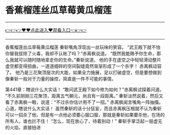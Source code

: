 # 香蕉榴莲丝瓜草莓黄瓜榴莲

<hr/> <a href="https://github.com/siguaha/najh/issues/2">👉👉👉♥♥点此进入♥观看入口👈👉👉</a><hr/>

香蕉榴莲丝瓜草莓黄瓜榴莲
 秦斩嘴角浮现出一丝玩味的笑容。
    “武王殿下就不怕你替我拔除了火毒，我却不认账了吗？”赤离枫说道。
    “既然我能赐予你生命，那么我就可以随时随地拿走你的生命。”秦斩说道。
    他的手在虚空之中轻轻滑动整片虚空都变得扭曲，一道道细碎的空间裂缝竟然渐渐形成了一个杀字！
    赤离枫动容了。
    他乃是三花聚顶层次的大能，如果全力施展，足以打破虚空，但是要想做到像秦斩一般对于力量的操控，简直是一件不可能的事情。

第441章：瞎说什么大实话！
    “敢问武王殿下如今修为如何？”赤离枫试探着问道。
    “不久前刚刚三花聚顶，距离五气朝元，尚且有一段距离。”
    秦斩淡然说着，然后又看了赤离枫一眼，说道：“不过杀你估计用不了一招。”
    赤离枫闻言嘴角一阵抽搐。
    心道，瞎说什么大实话！
    虽然秦斩的话十分狂妄，而且赤离枫压根就不认为秦斩可以一招杀了他，但是有一点他必须要心服口服，那就是秦斩如果要杀他，在场的所有人，谁也拦不住！
    “怎么，现在放心了，待着别动！”
    秦斩手掌泛起一层虚无的火焰，直接拍进

